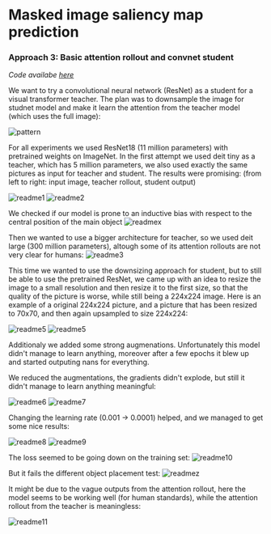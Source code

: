 # Masked image saliency map prediction

### Approach 3: Basic attention rollout and convnet student

*Code availabe [here](https://github.com/kacpermarzol/Pattern-recognition-project-basic-rollout-convnet")*

We want to try a convolutional neural network (ResNet) as a student for a visual transformer teacher. The plan was to downsample
the image for studnet model and make it learn the attention from the teacher model (which uses the full image):

![pattern](images/pattern.jpg)

For all experiments we used ResNet18 (11 million parameters) with pretrained weights on ImageNet. In the first attempt we used deit
tiny as a teacher, which has 5 million parameters, we also used exactly the same pictures as input for teacher and
student. The results were promising: (from left to right: input image, teacher rollout, student output)

![readme1](images/readme1.png)
![readme2](images/readme2.png)

We checked if our model is prone to an inductive bias with respect to the central position of the main object
![readmex](images/readmex.png)

Then we wanted to use a bigger architecture for teacher, so we used deit large (300 million parameters), altough some of its attention rollouts
are not very clear for humans:
![readme3](images/readme3.png)

This time we wanted to use the downsizing approach for student, but to still be able to use the pretrained ResNet, we
came up with an idea to resize the image to a small resolution and then resize it to the first size, so that the quality
of the picture is worse, while still being a 224x224 image. Here is an example of a original 224x224 picture, and a
picture that has been resized to 70x70, and then again upsampled to size 224x224:

![readme5](images/readme4.png)
![readme5](images/readme5.png)

Additionaly we added some strong augmenations. Unfortunately this model didn't manage to learn anything, moreover
after a few epochs it blew up and started outputing nans for everything.

We reduced the augmentations, the gradients didn't explode, but still it didn't manage to learn anything meaningful:

![readme6](images/readme6.png)
![readme7](images/readme7.png)

Changing the learning rate (0.001 -> 0.0001) helped, and we managed to get some nice results:

![readme8](images/readme8.png)
![readme9](images/readme9.png)

The loss seemed to be going down on the training set:
![readme10](images/readme10.png)

But it fails the different object placement test:
![readmez](images/readmez.png)

It might be due to the vague outputs from the attention rollout, here the model seems to be working well (for human
standards), while the attention rollout from the teacher is meaningless:

![readme11](images/readme11.png)
